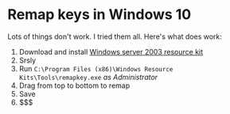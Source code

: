 # Remap keys in Windows 10

Lots of things don't work. I tried them all.
Here's what does work:

1. Download and install [Windows server 2003 resource kit](https://www.microsoft.com/en-us/download/confirmation.aspx?id=17657)
2. Srsly
3. Run `C:\Program Files (x86)\Windows Resource Kits\Tools\remapkey.exe` _as Administrator_
4. Drag from top to bottom to remap
5. Save
6. $$$